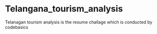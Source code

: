 # Telangana_tourism_analysis
Telanagan tourism analysis is the resume challage which is conducted by codebasics

